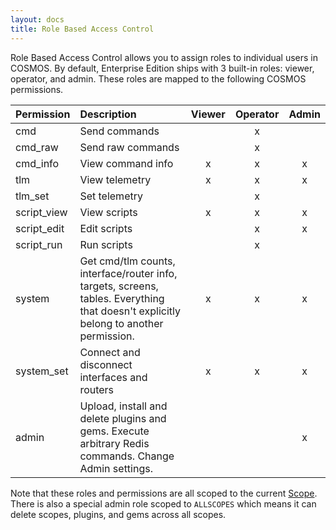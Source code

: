 ```yaml
---
layout: docs
title: Role Based Access Control
---
```


Role Based Access Control allows you to assign roles to individual users in COSMOS. By default, Enterprise Edition ships with 3 built-in roles: viewer, operator, and admin. These roles are mapped to the following COSMOS permissions.

| Permission  | Description       | Viewer | Operator | Admin |
| ----------- | :---------------- | :----: | :------: | :---: |
| cmd         | Send commands     |        | x        |       |
| cmd_raw     | Send raw commands |        | x        |       |
| cmd_info    | View command info | x      | x        | x     |
| tlm         | View telemetry    | x      | x        | x     |
| tlm_set     | Set telemetry     |        | x        |       |
| script_view | View scripts      | x      | x        | x     |
| script_edit | Edit scripts      |        | x        | x     |
| script_run  | Run scripts       |        | x        |       |
| system      | Get cmd/tlm counts, interface/router info, targets, screens, tables. Everything that doesn't explicitly belong to another permission. | x | x | x |
| system_set  | Connect and disconnect interfaces and routers | x | x | x |
| admin       | Upload, install and delete plugins and gems. Execute arbitrary Redis commands. Change Admin settings. | | |  x |

Note that these roles and permissions are all scoped to the current [Scope](/docs/enterprise/scopes). There is also a special admin role scoped to `ALLSCOPES` which means it can delete scopes, plugins, and gems across all scopes.
